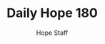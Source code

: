 ---
image: /assets/img/daily-hope-default-artwork.png
title: Daily Hope 180
number: 180
categories:
  - Daily Hope
author: Hope Staff
notes: Daily Hope 180
embed: >-
  <iframe style="border-radius:12px" src="https://open.spotify.com/embed/episode/6hB8yBgzBUiENKl6GpFwnj?utm_source=generator" width="100%" height="352" frameBorder="0" allowfullscreen="" allow="autoplay; clipboard-write; encrypted-media; fullscreen; picture-in-picture" loading="lazy"></iframe>
---